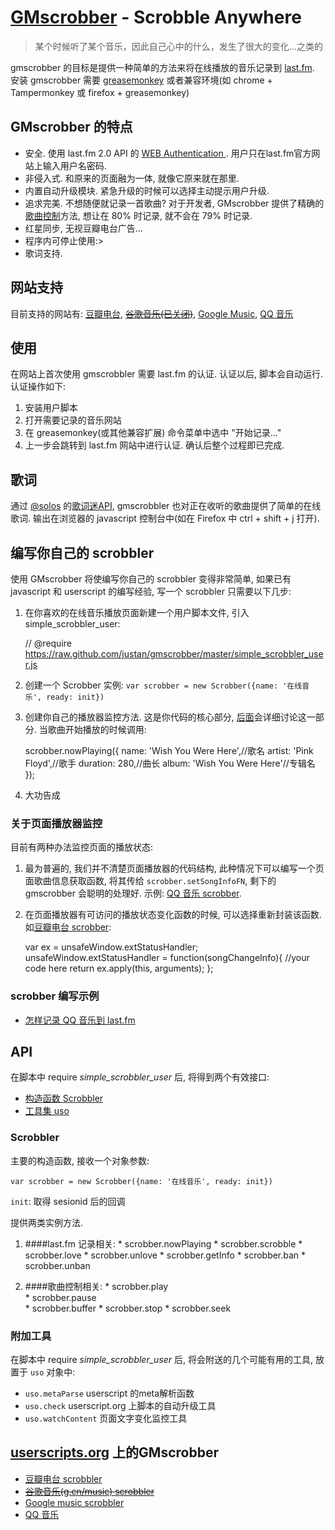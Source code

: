 # [GMscrobber](http://justan.github.com/gmscrobber/) - Scrobble Anywhere

>某个时候听了某个音乐，因此自己心中的什么，发生了很大的变化…之类的

gmscrobber 的目标是提供一种简单的方法来将在线播放的音乐记录到 [last.fm](http://last.fm).
安装 gmscrobber 需要 [greasemonkey](http://www.greasespot.net/) 或者兼容环境(如 chrome + Tampermonkey 或 firefox + greasemonkey)

## GMscrobber 的特点
  
  * 安全. 使用 last.fm 2.0 API 的 [WEB Authentication ](http://cn.last.fm/api/webauth). 用户只在last.fm官方网站上输入用户名密码.
  * 非侵入式. 和原来的页面融为一体, 就像它原来就在那里.
  * 内置自动升级模块. 紧急升级的时候可以选择主动提示用户升级.
  * 追求完美. 不想随便就记录一首歌曲? 对于开发者, GMscrobber 提供了精确的[歌曲控制](#歌曲控制相关)方法, 想让在 80% 时记录, 就不会在 79% 时记录.
  * 红星同步, 无视豆瓣电台广告...
  * 程序内可停止使用:>
  * 歌词支持.

## 网站支持
目前支持的网站有: [豆瓣电台](http://douban.fm/), [<del>谷歌音乐(已关闭)</del>](http://g.top100.cn/16667639/html/player.html#loaded), [Google Music](http://music.google.com), [QQ 音乐](http://music.qq.com)

## 使用
在网站上首次使用 gmscrobbler 需要 last.fm 的认证. 认证以后, 脚本会自动运行. 认证操作如下:

  1. 安装用户脚本
  2. 打开需要记录的音乐网站
  3. 在 greasemonkey(或其他兼容扩展) 命令菜单中选中 "开始记录..."
  4. 上一步会跳转到 last.fm 网站中进行认证. 确认后整个过程即已完成.
  
## 歌词
通过 [@solos](https://github.com/solos) 的[歌词迷API](http://api.geci.me/en/latest/index.html), gmscrobbler 也对正在收听的歌曲提供了简单的在线歌词. 输出在浏览器的 javascript 控制台中(如在 Firefox 中 ctrl + shift + j 打开).

## 编写你自己的 scrobbler
使用 GMscrobber 将使编写你自己的 scrobbler 变得非常简单, 如果已有 javascript 和 userscript 的编写经验, 写一个 scrobbler 只需要以下几步: 

  1. 在你喜欢的在线音乐播放页面新建一个用户脚本文件, 引入 simple_scrobbler_user: 
      
        // @require  https://raw.github.com/justan/gmscrobber/master/simple_scrobbler_user.js
   
  2. 创建一个 Scrobber 实例: 
   `var scrobber = new Scrobber({name: '在线音乐', ready: init})`
   
  3. 创建你自己的播放器监控方法. 这是你代码的核心部分, [后面](#关于页面播放器监控)会详细讨论这一部分. 当歌曲开始播放的时候调用: 
  
        scrobber.nowPlaying({
          name: 'Wish You Were Here',//歌名
          artist: 'Pink Floyd',//歌手
          duration: 280,//曲长
          album: 'Wish You Were Here'//专辑名
        });
    
  4. 大功告成

### 关于页面播放器监控
目前有两种办法监控页面的播放状态:
  
  1. 最为普遍的, 我们并不清楚页面播放器的代码结构, 此种情况下可以编写一个页面歌曲信息获取函数, 将其传给  `scrobber.setSongInfoFN`, 剩下的 gmscrobber 会聪明的处理好. 示例: [QQ 音乐 scrobber](https://github.com/justan/gmscrobber/blob/master/qqmusicscrobber.user.js).
  2. 在页面播放器有可访问的播放状态变化函数的时候, 可以选择重新封装该函数. 如[豆瓣电台 scrobber](https://github.com/justan/gmscrobber/blob/master/dbscrobbler.user.js): 
  
        var ex = unsafeWindow.extStatusHandler;
        unsafeWindow.extStatusHandler = function(songChangeInfo){
          //your code here
          return ex.apply(this, arguments);
        };
    
### scrobber 编写示例

  * [怎样记录 QQ 音乐到 last.fm](http://blog.whosemind.net/blog/2012/06/15/zen-yang-ji-lu-qqyin-le-dao-last-dot-fm/)
  
## API
在脚本中 require *simple_scrobbler_user* 后, 将得到两个有效接口:

  * [构造函数 Scrobbler](#scrobbler)
  * [工具集 uso](#附加工具)

### Scrobbler
主要的构造函数, 接收一个对象参数:

`var scrobber = new Scrobber({name: '在线音乐', ready: init})`

`init`: 取得 sesionid 后的回调

提供两类实例方法.

  1. ####last.fm 记录相关:
    * scrobber.nowPlaying
    * scrobber.scrobble
    * scrobber.love
    * scrobber.unlove
    * scrobber.getInfo
    * scrobber.ban
    * scrobber.unban
    
  2. ####歌曲控制相关: 
    * scrobber.play  
    * scrobber.pause  
    * scrobber.buffer 
    * scrobber.stop 
    * scrobber.seek

### 附加工具
在脚本中 require *simple_scrobbler_user* 后, 将会附送的几个可能有用的工具, 放置于 `uso` 对象中: 

  * `uso.metaParse` userscript 的meta解析函数
  * `uso.check` userscript.org 上脚本的自动升级工具
  * `uso.watchContent` 页面文字变化监控工具
  
## [userscripts.org](https://userscripts.org/) 上的GMscrobber

  * [豆瓣电台 scrobbler](https://userscripts.org/scripts/show/98833)
  * [<del>谷歌音乐(g.cn/music) scrobbler</del>](https://userscripts.org/scripts/show/92863)
  * [Google music scrobbler](https://userscripts.org/scripts/show/111546)
  * [QQ 音乐](https://userscripts.org/scripts/show/136050)
  